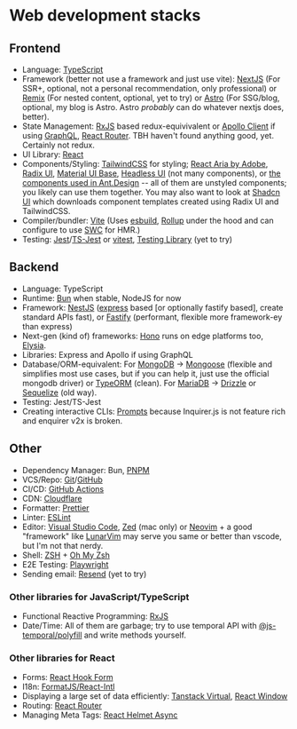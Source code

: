 # Web development stacks

## Frontend
- Language: [TypeScript](https://www.typescriptlang.org/)
- Framework (better not use a framework and just use vite): [NextJS](https://nextjs.org/) (For SSR+, optional, not a personal recommendation, only professional) or [Remix](https://remix.run/) (For nested content, optional, yet to try) or [Astro](https://astro.build/) (For SSG/blog, optional, my blog is Astro. Astro _probably_ can do whatever nextjs does, better).
- State Management: [RxJS](https://rxjs.dev/) based redux-equivivalent or [Apollo Client](https://www.apollographql.com/) if using [GraphQL](https://graphql.org/), [React Router](https://reactrouter.com/). TBH haven't found anything good, yet. Certainly not redux.
- UI Library: [React](https://reactjs.org/)
- Components/Styling: [TailwindCSS](https://tailwindcss.com/) for styling; [React Aria by Adobe](https://react-spectrum.adobe.com/react-aria/), [Radix UI](https://www.radix-ui.com/), [Material UI Base](https://mui.com/base-ui/getting-started/), [Headless UI](https://headlessui.dev/) (not many components), or [the components used in Ant.Design](http://react-component.github.io/badgeboard/) -- all of them are unstyled components; you likely can use them together. You may also want to look at [Shadcn UI](https://ui.shadcn.com/) which downloads component templates created using Radix UI and TailwindCSS.  
- Compiler/bundler: [Vite](https://vitejs.dev/) (Uses [esbuild](https://esbuild.github.io/), [Rollup](https://rollupjs.org/) under the hood and can configure to use [SWC](https://swc.rs/) for HMR.)
- Testing: [Jest](https://jestjs.io/)/[TS-Jest](https://kulshekhar.github.io/ts-jest/) or [vitest](https://vitest.dev/), [Testing Library](https://testing-library.com/) (yet to try)

## Backend
- Language: TypeScript
- Runtime: [Bun](https://bun.sh/) when stable, NodeJS for now
- Framework: [NestJS](https://nestjs.com/) ([express](https://expressjs.com/) based [or optionally fastify based], create standard APIs fast), or [Fastify](https://www.fastify.io/) (performant, flexible more framework-ey than express)
- Next-gen (kind of) frameworks: [Hono](https://hono.dev/) runs on edge platforms too, [Elysia](https://elysiajs.com/).
- Libraries: Express and Apollo if using GraphQL
- Database/ORM-equivalent: For [MongoDB](https://www.mongodb.com/) -> [Mongoose](https://mongoosejs.com/) (flexible and simplifies most use cases, but if you can help it, just use the official mongodb driver) or [TypeORM](https://typeorm.io/) (clean). For [MariaDB](https://mariadb.org/) -> [Drizzle](https://orm.drizzle.team/) or [Sequelize](https://sequelize.org/) (old way). 
- Testing: Jest/TS-Jest
- Creating interactive CLIs: [Prompts](https://github.com/terkelg/prompts) because Inquirer.js is not feature rich and enquirer v2x is broken.

## Other
- Dependency Manager: Bun, [PNPM](https://pnpm.io/)
- VCS/Repo: [Git](https://git-scm.com/)/[GitHub](https://github.com/)
- CI/CD: [GitHub Actions](https://github.com/features/actions)
- CDN: [Cloudflare](https://www.cloudflare.com/)
- Formatter: [Prettier](https://prettier.io/)
- Linter: [ESLint](https://eslint.org/)
- Editor: [Visual Studio Code](https://code.visualstudio.com/), [Zed](https://zed.dev/) (mac only) or [Neovim](https://neovim.io/) + a good "framework" like [LunarVim](https://www.lunarvim.org/) may serve you same or better than vscode, but I'm not that nerdy.
- Shell: [ZSH](https://www.zsh.org/) + [Oh My Zsh](https://ohmyz.sh/)
- E2E Testing: [Playwright](https://code.visualstudio.com/)
- Sending email: [Resend](https://resend.com/) (yet to try)

### Other libraries for JavaScript/TypeScript
- Functional Reactive Programming: [RxJS](https://rxjs.dev/)
- Date/Time: All of them are garbage; try to use temporal API with [@js-temporal/polyfill](https://github.com/js-temporal/temporal-polyfill) and write methods yourself.

### Other libraries for React
- Forms: [React Hook Form](https://react-hook-form.com/)
- I18n: [FormatJS/React-Intl](https://formatjs.io/)
- Displaying a large set of data efficiently: [Tanstack Virtual](https://tanstack.com/virtual/latest), [React Window](https://github.com/bvaughn/react-window)
- Routing: [React Router](https://reactrouter.com/en/main)
- Managing Meta Tags: [React Helmet Async](https://github.com/staylor/react-helmet-async)
